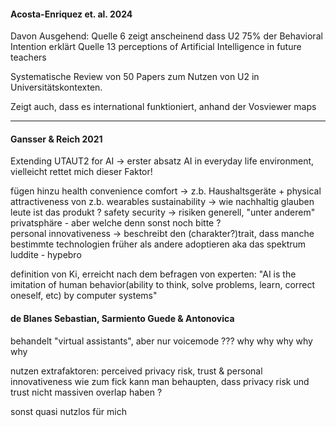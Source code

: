 #### Acosta-Enriquez et. al. 2024

Davon Ausgehend: Quelle 6 zeigt anscheinend dass U2 75% der Behavioral Intention erklärt
Quelle 13 perceptions of Artificial Intelligence in future teachers

Systematische Review von 50 Papers zum Nutzen von U2 in Universitätskontexten.

Zeigt auch, dass es international funktioniert, anhand der Vosviewer maps

---

#### Gansser & Reich 2021

Extending UTAUT2 for AI
-> erster absatz AI in everyday life environment, vielleicht rettet mich dieser Faktor!

fügen hinzu 
health
convenience comfort -> z.b. Haushaltsgeräte + physical attractiveness von z.b. wearables
sustainability -> wie nachhaltig glauben leute ist das produkt ?
safety security -> risiken generell, "unter anderem" privatsphäre - aber welche denn sonst noch bitte ?  
personal innovativeness -> beschreibt den (charakter?)trait, dass manche bestimmte technologien früher als andere adoptieren aka das spektrum luddite - hypebro

definition von Ki, erreicht nach dem befragen von experten: 
"AI is the imitation of human behavior(ability to think, solve problems, learn, correct oneself, etc) by computer systems"

#### de Blanes Sebastian, Sarmiento Guede & Antonovica

behandelt "virtual assistants", aber nur voicemode ??? why why why why why

nutzen extrafaktoren: perceived privacy risk, trust & personal innovativeness
wie zum fick kann man behaupten, dass privacy risk und trust nicht massiven overlap haben ?

sonst quasi nutzlos für mich


